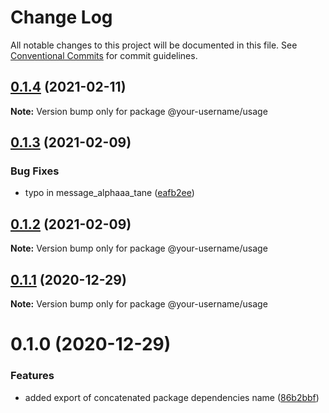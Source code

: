# Change Log

All notable changes to this project will be documented in this file.
See [Conventional Commits](https://conventionalcommits.org) for commit guidelines.

## [0.1.4](https://github.com/morcosIbra/minimal-lerna/compare/@your-username/usage@0.1.3...@your-username/usage@0.1.4) (2021-02-11)

**Note:** Version bump only for package @your-username/usage





## [0.1.3](https://github.com/morcosIbra/minimal-lerna/compare/@your-username/usage@0.1.2...@your-username/usage@0.1.3) (2021-02-09)


### Bug Fixes

* typo in message_alphaaa_tane ([eafb2ee](https://github.com/morcosIbra/minimal-lerna/commit/eafb2ee10dc01b9f274eca7fe886d174bb0acafd))





## [0.1.2](https://github.com/morcosIbra/minimal-lerna/compare/@your-username/usage@0.1.1...@your-username/usage@0.1.2) (2021-02-09)

**Note:** Version bump only for package @your-username/usage






## [0.1.1](https://github.com/morcosIbra/minimal-lerna/compare/@your-username/usage@0.1.0...@your-username/usage@0.1.1) (2020-12-29)

**Note:** Version bump only for package @your-username/usage





# 0.1.0 (2020-12-29)


### Features

* added export of concatenated package dependencies name ([86b2bbf](https://github.com/morcosIbra/minimal-lerna/commit/86b2bbf9604c61165378b94cc58ec428b487f56c))
